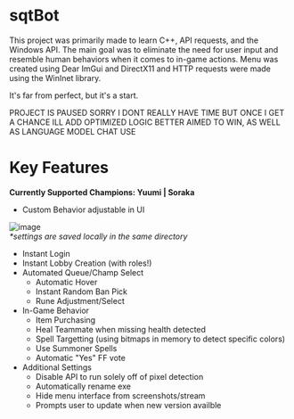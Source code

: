 # sqtBot
This project was primarily made to learn C++, API requests, and the Windows API. The main goal was to eliminate the need for user input and resemble human behaviors when it comes to in-game actions. Menu was created using Dear ImGui and DirectX11 and HTTP requests were made using the WinInet library.

It's far from perfect, but it's a start.

PROJECT IS PAUSED SORRY I DONT REALLY HAVE TIME BUT ONCE I GET A CHANCE ILL ADD OPTIMIZED LOGIC BETTER AIMED TO WIN, AS WELL AS LANGUAGE MODEL CHAT USE


# Key Features
<b>Currently Supported Champions: Yuumi | Soraka</b>

- Custom Behavior adjustable in UI

![image](https://user-images.githubusercontent.com/117426200/212136021-7f43de2d-e64a-443a-97e7-a7641df8daa0.png)  
<i>*settings are saved locally in the same directory</i>

- Instant Login
- Instant Lobby Creation (with roles!)
- Automated Queue/Champ Select
  - Automatic Hover
  - Instant Random Ban Pick
  - Rune Adjustment/Select
- In-Game Behavior
  - Item Purchasing
  - Heal Teammate when missing health detected
  - Spell Targetting (using bitmaps in memory to detect specific colors)
  - Use Summoner Spells
  - Automatic "Yes" FF vote
- Additional Settings
  - Disable API to run solely off of pixel detection
  - Automatically rename exe
  - Hide menu interface from screenshots/stream
  - Prompts user to update when new version availble
